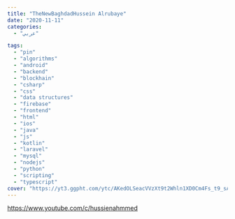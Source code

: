 ```yaml
---
title: "TheNewBaghdadHussein Alrubaye"
date: "2020-11-11"
categories:
  - "عربي"

tags:
  - "pin"
  - "algorithms"
  - "android"
  - "backend"
  - "blockhain"
  - "csharp"
  - "css"
  - "data structures"
  - "firebase"
  - "frontend"
  - "html"
  - "ios"
  - "java"
  - "js"
  - "kotlin"
  - "laravel"
  - "mysql"
  - "nodejs"
  - "python"
  - "scripting"
  - "typescript"
cover: "https://yt3.ggpht.com/ytc/AKedOLSeacVVzXt9t2Whln1XD0Cm4Fs_t9_sAK3-uI9dGQ=s88-c-k-c0x00ffffff-no-rj"
---
```


https://www.youtube.com/c/hussienahmmed
